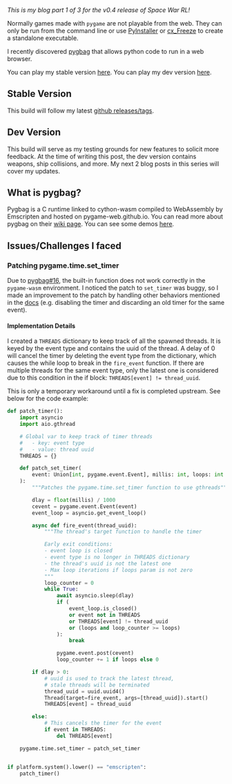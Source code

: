 _This is my blog part 1 of 3 for the v0.4 release of Space War RL!_

Normally games made with `pygame` are not playable from the web. They can only be run from the command line or use [PyInstaller](https://pyinstaller.org/en/stable/) or [cx_Freeze](https://cx-freeze.readthedocs.io/en/latest/) to create a standalone executable.

I recently discovered [pygbag](https://pypi.org/project/pygbag/) that allows python code to run in a web browser.

You can play my stable version [here](https://e-dong.itch.io/spacewar). You can play my dev version [here](https://e-dong.itch.io/spacewar-dev).

## Stable Version

This build will follow my latest [github releases/tags](https://github.com/e-dong/space-war-rl/releases).

## Dev Version

This build will serve as my testing grounds for new features to solicit more feedback. At the time of writing this post, the dev version contains weapons, ship collisions, and more. My next 2 blog posts in this series will cover my updates.

## What is pygbag?

Pygbag is a C runtime linked to cython-wasm compiled to WebAssembly by Emscripten and hosted on pygame-web.github.io. You can read more about pygbag on their [wiki page](https://pygame-web.github.io/). You can see some demos [here](https://pygame-web.github.io/#demos-on-itchio-).

## Issues/Challenges I faced

### Patching pygame.time.set_timer

Due to [pygbag#16](https://github.com/pygame-web/pygbag/issues/16), the built-in function does not work correctly in the `pygame-wasm` environment. I noticed the patch to `set_timer` was buggy, so I made an improvement to the patch by handling other behaviors mentioned in the [docs](https://pyga.me/docs/ref/time.html#pygame.time.set_timer) (e.g. disabling the timer and discarding an old timer for the same event).

#### Implementation Details

I created a `THREADS` dictionary to keep track of all the spawned threads. It is keyed by the event type and contains the uuid of the thread. A delay of 0 will cancel the timer by deleting the event type from the dictionary, which causes the while loop to break in the `fire_event` function. If there are multiple threads for the same event type, only the latest one is considered due to this condition in the if block: `THREADS[event] != thread_uuid`.

This is only a temporary workaround until a fix is completed upstream. See below for the code example:

```python
def patch_timer():
    import asyncio
    import aio.gthread

    # Global var to keep track of timer threads
    #   - key: event type
    #   - value: thread uuid
    THREADS = {}

    def patch_set_timer(
        event: Union[int, pygame.event.Event], millis: int, loops: int = 0
    ):
        """Patches the pygame.time.set_timer function to use gthreads"""

        dlay = float(millis) / 1000
        cevent = pygame.event.Event(event)
        event_loop = asyncio.get_event_loop()

        async def fire_event(thread_uuid):
            """The thread's target function to handle the timer

            Early exit conditions:
            - event loop is closed
            - event type is no longer in THREADS dictionary
            - the thread's uuid is not the latest one
            - Max loop iterations if loops param is not zero
            """
            loop_counter = 0
            while True:
                await asyncio.sleep(dlay)
                if (
                    event_loop.is_closed()
                    or event not in THREADS
                    or THREADS[event] != thread_uuid
                    or (loops and loop_counter >= loops)
                ):
                    break

                pygame.event.post(cevent)
                loop_counter += 1 if loops else 0

        if dlay > 0:
            # uuid is used to track the latest thread,
            # stale threads will be terminated
            thread_uuid = uuid.uuid4()
            Thread(target=fire_event, args=[thread_uuid]).start()
            THREADS[event] = thread_uuid

        else:
            # This cancels the timer for the event
            if event in THREADS:
                del THREADS[event]

    pygame.time.set_timer = patch_set_timer


if platform.system().lower() == "emscripten":
    patch_timer()
```
